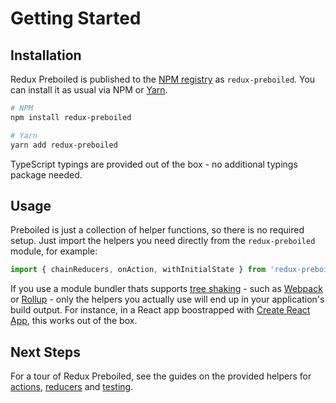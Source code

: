 # Getting Started

## Installation

Redux Preboiled is published to the [NPM registry][npm-package] as
`redux-preboiled`. You can install it as usual via NPM or [Yarn][yarn].

```sh
# NPM
npm install redux-preboiled

# Yarn
yarn add redux-preboiled
```

TypeScript typings are provided out of the box - no additional typings package
needed.

## Usage

Preboiled is just a collection of helper functions, so there is no required
setup. Just import the helpers you need directly from the `redux-preboiled`
module, for example:

```js
import { chainReducers, onAction, withInitialState } from 'redux-preboiled';
```

If you use a module bundler thats supports [tree shaking][tree-shaking] - such
as [Webpack][webpack] or [Rollup][rollup] - only the helpers you actually use
will end up in your application's build output. For instance, in a React app
boostrapped with [Create React App][create-react-app], this works out of the
box.

## Next Steps

For a tour of Redux Preboiled, see the guides on the provided helpers for
[actions](./actions.md), [reducers](./reducers.md) and [testing](./testing.md).

[create-react-app]: https://facebook.github.io/create-react-app/ 
[npm-package]: https://www.npmjs.com/package/redux
[rollup]: https://rollupjs.org/
[tree-shaking]: https://developers.google.com/web/fundamentals/performance/optimizing-javascript/tree-shaking/
[webpack]: https://webpack.js.org/
[yarn]: https://yarnpkg.com/
